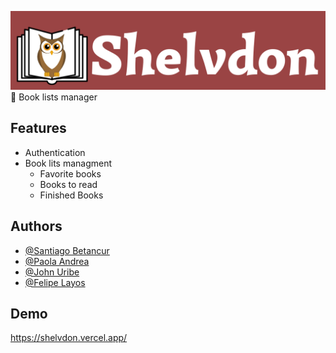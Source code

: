 
![Shelvdon Logo](src/assets/images/Shelvdon-icon.png)
📖 Book lists manager

## Features

- Authentication
- Book lits managment
    - Favorite books
    - Books to read
    - Finished Books

## Authors

- [@Santiago Betancur](https://www.github.com/TiagoBG)
- [@Paola Andrea](https://www.github.com/paolandrea18)
- [@John Uribe](https://www.github.com/johnuribe17)
- [@Felipe Layos](https://www.github.com/jfelipelayos)

## Demo

https://shelvdon.vercel.app/
